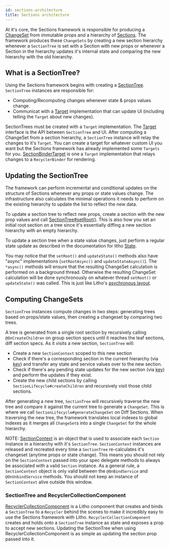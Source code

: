 ```yaml
---
id: sections-architecture
title: Sections architecture
---
```


At it's core, the Sections framework is responsible for producing a [ChangeSet](/javadoc/com/facebook/litho/sections/ChangeSet.html) from immutable props and a hierarchy of [Sections](/javadoc/com/facebook/litho/sections/Section.html). The framework produces these `ChangeSets` by creating a new section hierarchy whenever a `SectionTree` is set with a Section with new props or whenever a Section in the hierarchy updates it's internal state and comparing the new hierarchy with the old hierarchy.

## What is a SectionTree?

Using the Sections framework begins with creating a [SectionTree](/javadoc/com/facebook/litho/sections/SectionTree). `SectionTree` instances are responsible for:
   - Computing/Recomputing changes whenever state & props values change.
   - Communicat with a [Target](/javadoc/com/facebook/litho/sections/SectionTree.Target) implementation that can update UI (including telling the `Target` about new changes).

SectionTrees must be created with a `Target` implementation. The [Target](/javadoc/com/facebook/litho/sections/SectionTree.Target) interface is the API between `SectionTree` and UI. After computing a ChangeSet from a section hierarchy, a `SectionTree` instance will relay the changes to it's `Target`. You can create a target for whatever custom UI you want but the Sections framework has already implemented some `Targets` for you. [SectionBinderTarget](/javadoc/com/facebook/litho/sections/widget/SectionBinderTarget) is one a `Target` implementation that relays changes to a `RecyclerBinder` for rendering.

## Updating the SectionTree

The framework can perform incremental and conditional updates on the structure of Sections whenever any props or state values change. The infrastructure also calculates the minimal operations it needs to perform on the existing hierarchy to update the list to reflect the new data.

To update a section tree to reflect new props, create a section with the new prop values and call [SectionTree#setRoot()](/javadoc/com/facebook/litho/sections/SectionTree.html#setRoot-com.facebook.litho.sections.Section-). This is also how you set an initial root section on a tree since it's essentially diffing a new section hierarchy with an empty hierarchy.

To update a section tree when a state value changes, just perform a regular state update as described in the documentation for litho [State](state).

You may notice that the `setRoot()` and `updateState()` methods also have "async" implementations (`setRootAsync()` and `updateStateAsync()`).  The `*async()` methods will ensure that the resulting ChangeSet calculation is performed on a background thread.  Otherwise the resulting ChangeSet calculation will be done synchronously on whatever thread `setRoot()` or `updateState()` was called. This is just like Litho's [asychronous layout](asynchronous-layout#sync-and-async-operations).

## Computing ChangeSets

`SectionTree` instances compute changes in two steps: generating trees based on props/state values, then creating a changeset by comparing two trees.

A tree is generated from a single root section by recursively calling `@OnCreateChildren` on group section specs until it reaches the leaf sections, diff section specs.  As it visits a new section, `SectionTree` will:
 - Create a new `SectionContext` scoped to this new section
 - Check if there's a corresponding section in the current hierarchy (via [key](state#keys-and-identifying-components)) and transfer any state and service values over to the new section.
 - Check if there's any pending state updates for the new section (via [key](state#keys-and-identifying-components)) and perform the updates if they exist.
 - Create the new child sections by calling `SectionLifecycle#createChildren` and recursively visit those child sections.

After generating a new tree, `SectionTree` will recursively traverse the new tree and compare it against the current tree to generate a `ChangeSet`. This is where we call `SectionLifecycle#generateChangeSet` on Diff Sections. When traversing the new tree, the framework translates local indexes to global indexes as it merges all `ChangeSet`s into a single `ChangeSet` for the whole hierarchy.

NOTE: [SectionContext](/javadoc/com/facebook/litho/sections/SectionContext) is an object that is used to associate each `Section` instance in a hierarchy with it's `SectionTree`.  `SectionContext` instances are released and recreated every time a `SectionTree` re-calculates it's changeset (anytime props or state change). This means you should not rely on the `SectionContext` passed into your spec delegate methods to always be associated with a valid `Section` instance.  As a general rule, a `SectionContext` object is only valid between the `@OnBindService` and `@OnUnbindService` methods. You should not keep an instance of `SectionContext` alive outside this window.


### SectionTree and RecyclerCollectionComponent

[RecyclerCollectionComponent](recycler-collection-component) is a Litho component that creates and binds a `SectionTree` to a `Recycler` behind the scenes to make it incredibly easy to use the Sections framework with Litho. `RecyclerCollectionComponent` creates and holds onto a `SectionTree` instance as state and exposes a prop to accept new sections.  Updating the SectionTree when using RecyclerCollectionComponent is as simple as updating the section prop passed into it.



